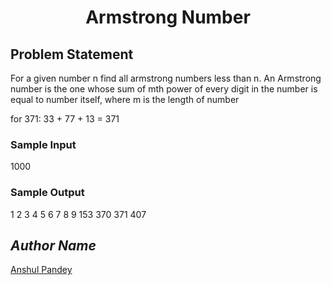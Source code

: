 <h1 align=center>Armstrong Number</h1>

## Problem Statement
For a given number n find all armstrong numbers less than n.
An Armstrong number is the one whose sum of mth power of every digit in the number is equal to number itself, where m is the length of number

for 371: 33 + 77 + 13 = 371

### Sample Input
1000

### Sample Output
1 2 3 4 5 6 7 8 9 153 370 371 407

## *Author Name*
[Anshul Pandey](https://github.com/Anshul275)